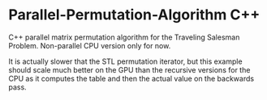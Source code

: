 # Parallel-Permutation-Algorithm C++
C++ parallel matrix permutation algorithm for the Traveling Salesman Problem. Non-parallel CPU version only for now.

It is actually slower that the STL permutation iterator, but this example should scale much better on the GPU than the recursive versions for the CPU as it computes the table and then the actual value on the backwards pass.
